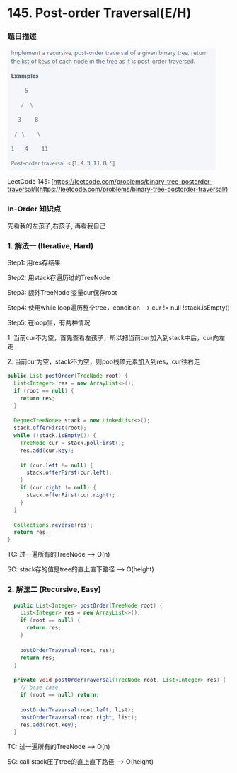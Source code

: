 # 145. Post-order Traversal(E/H)

### 题目描述

<div align="left">

<img src="../../.gitbook/assets/image (32) (1) (1) (1) (1) (1) (1).png" alt="">

</div>

LeetCode 145: [https://leetcode.com/problems/binary-tree-postorder-traversal/](https://leetcode.com/problems/binary-tree-postorder-traversal/)

### In-Order 知识点

先看我的左孩子,右孩子, 再看我自己

### 1.  解法一 (Iterative, Hard)

Step1: 用res存结果

Step2: 用stack存遍历过的TreeNode

Step3: 额外TreeNode 变量cur保存root

Step4: 使用while loop遍历整个tree，condition --> cur != null !stack.isEmpty()

Step5: 在loop里，有两种情况

&#x20;           1\. 当前cur不为空，首先查看左孩子，所以把当前cur加入到stack中后，cur向左走

&#x20;           2\. 当前cur为空，stack不为空，则pop栈顶元素加入到res，cur往右走

```java
public List postOrder(TreeNode root) { 
  List<Integer> res = new ArrayList<>();
  if (root == null) {
    return res;
  }

  Deque<TreeNode> stack = new LinkedList<>();
  stack.offerFirst(root);
  while (!stack.isEmpty()) {
    TreeNode cur = stack.pollFirst();
    res.add(cur.key);

    if (cur.left != null) {
      stack.offerFirst(cur.left);
    }
    if (cur.right != null) {
      stack.offerFirst(cur.right);
    }
  }

  Collections.reverse(res);
  return res;
}
```

TC: 过一遍所有的TreeNode --> O(n)

SC: stack存的值是tree的直上直下路径 --> O(height)

### 2. 解法二 (Recursive, Easy)

```java
  public List<Integer> postOrder(TreeNode root) {
    List<Integer> res = new ArrayList<>();
    if (root == null) {
      return res;
    }

    postOrderTraversal(root, res);
    return res;
  }

  private void postOrderTraversal(TreeNode root, List<Integer> res) {
    // base case
    if (root == null) return;

    postOrderTraversal(root.left, list);
    postOrderTraversal(root.right, list);
    res.add(root.key);
  }
```

TC: 过一遍所有的TreeNode --> O(n)

SC: call stack压了tree的直上直下路径 --> O(height)
